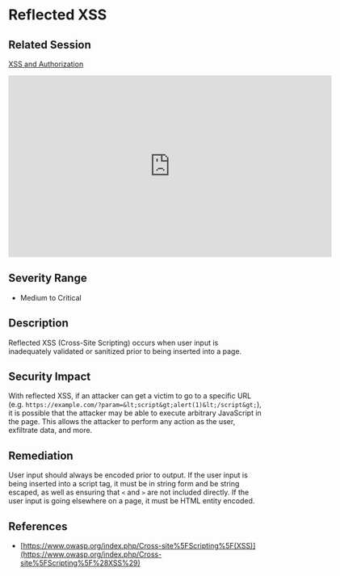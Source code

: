 Reflected XSS
=============

Related Session
---------------

[XSS and Authorization](../sessions/xss.md)

<iframe id="ytplayer" type="text/html" width="640" height="360" src="https://www.youtube-nocookie.com/embed/HGaFCcWM57U?rel=0&autoplay=0&origin=https://hacker101.com" frameborder="0"></iframe>

Severity Range
--------------

- Medium to Critical

Description
-----------

Reflected XSS (Cross-Site Scripting) occurs when user input is inadequately validated or sanitized prior to being inserted into a page.

Security Impact
---------------

With reflected XSS, if an attacker can get a victim to go to a specific URL (e.g. `https://example.com/?param=&lt;script&gt;alert(1)&lt;/script&gt;`), it is possible that the attacker may be able to execute arbitrary JavaScript in the page.  This allows the attacker to perform any action as the user, exfiltrate data, and more.

Remediation
-----------

User input should always be encoded prior to output.  If the user input is being inserted into a script tag, it must be in string form and be string escaped, as well as ensuring that `<` and `>` are not included directly.  If the user input is going elsewhere on a page, it must be HTML entity encoded.

References
----------

- [https://www.owasp.org/index.php/Cross-site%5FScripting%5F(XSS)](https://www.owasp.org/index.php/Cross-site%5FScripting%5F%28XSS%29)

